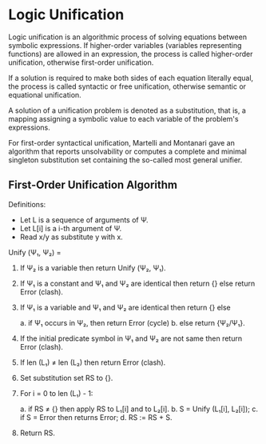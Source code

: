 # Logic Unification

Logic unification is an algorithmic process of solving equations between
symbolic expressions. If higher-order variables (variables representing
functions) are allowed in an expression, the process is called higher-order
unification, otherwise first-order unification. 

If a solution is required to make both sides of each equation literally
equal, the process is called syntactic or free unification, otherwise
semantic or equational unification.

A solution of a unification problem is denoted as a substitution, that is, a
mapping assigning a symbolic value to each variable of the problem's
expressions.

For first-order syntactical unification, Martelli and Montanari gave an
algorithm that reports unsolvability or computes a complete and minimal
singleton substitution set containing the so-called most general unifier.

## First-Order Unification Algorithm

Definitions:

* Let L is a sequence of arguments of Ψ.
* Let L[i] is a i-th argument of Ψ.
* Read x/y as substitute y with x.

Unify (Ψ₁, Ψ₂) =

1. If Ψ₂ is a variable then return Unify (Ψ₂, Ψ₁).

2. If Ψ₁ is a constant and Ψ₁ and Ψ₂ are identical then return {} else
   return Error (clash).

3. If Ψ₁ is a variable and Ψ₁ and Ψ₂ are identical then return {} else

   a. if Ψ₁ occurs in Ψ₂, then return Error (cycle)
   b. else return {Ψ₂/Ψ₁}.

4. If the initial predicate symbol in Ψ₁ and Ψ₂ are not same then return
   Error (clash).

5. If len (L₁) ≠ len (L₂) then return Error (clash).

6. Set substitution set RS to {}.

7. For i = 0 to len (L₁) - 1:

   a. if RS ≠ {} then apply RS to L₁[i] and to L₂[i].
   b. S = Unify (L₁[i], L₂[i]);
   c. if S = Error then returns Error;
   d. RS := RS + S.

8. Return RS.
